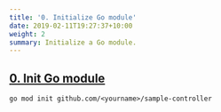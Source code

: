 ```yaml
---
title: '0. Initialize Go module'
date: 2019-02-11T19:27:37+10:00
weight: 2
summary: Initialize a Go module.
---
```


## [0. Init Go module](https://github.com/nakamasato/sample-controller/commit/fbc8427b345cded5dbf38116f09654a73b3ca9f3)

```
go mod init github.com/<yourname>/sample-controller
```
